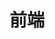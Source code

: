 # 前端

<detail tab="frontEnd" :menu="['JavaScript','css','Webpack', 'Sass','Jest','Vue','Axios','ElementUI']"/>
